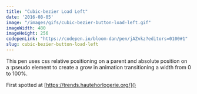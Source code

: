 ```yaml
---
title: "Cubic-bezier Load Left"
date: '2016-08-05'
image: "/images/gifs/cubic-bezier-button-load-left.gif"
imageWidth: 480
imageHeight: 256
codepenLink: "https://codepen.io/bloom-dan/pen/jAZvkz?editors=0100#1"
slug: cubic-bezier-button-load-left
---
```


This pen uses css relative positioning on a parent and absolute position on a :pseudo element to create a grow in animation transitioning a width from 0 to 100%.

First spotted at [https://trends.hautehorlogerie.org/]()
